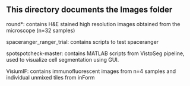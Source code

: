 ## This directory documents the Images folder

round*: contains H&E stained high resolution images obtained from the microscope (n=32 samples)

spaceranger_ranger_trial: contains scripts to test spaceranger

spotspotcheck-master: contains MATLAB scripts from VistoSeg pipeline, used to visualize cell segmentation using GUI.

VisiumIF: contains immunofluorescent images from n=4 samples and individual unmixed tiles from inForm
 
